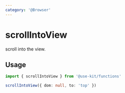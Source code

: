 ```yaml
---
category: '@Browser'
---
```


# scrollIntoView

scroll into the view.

## Usage

```ts
import { scrollIntoView } from '@use-kit/functions'

scrollIntoView({ dom: null, to: 'top' })
```
